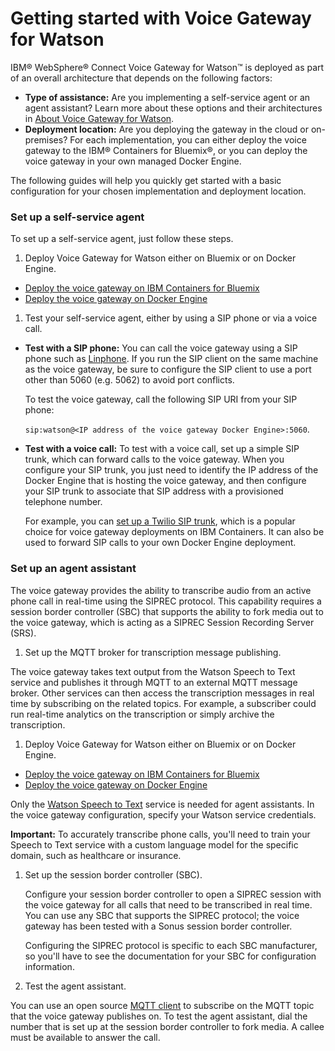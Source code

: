 # Getting started with Voice Gateway for Watson
IBM&reg; WebSphere&reg; Connect Voice Gateway for Watson&trade; is deployed as part of an overall architecture that depends on the following factors:
 * **Type of assistance:** Are you implementing a self-service agent or an agent assistant? Learn more about these options and their architectures in [About Voice Gateway for Watson](about.md).
 * **Deployment location:** Are you deploying the gateway in the cloud or on-premises? For each implementation, you can either deploy the voice gateway to the IBM&reg; Containers for Bluemix&reg;, or you can deploy the voice gateway in your own managed Docker Engine.

The following guides will help you quickly get started with a basic configuration for your chosen implementation and deployment location.

### Set up a self-service agent

To set up a self-service agent, just follow these steps.

1. Deploy Voice Gateway for Watson either on Bluemix or on Docker Engine.
  * [Deploy the voice gateway on IBM Containers for Bluemix](self-service-bmix.md)
  * [Deploy the voice gateway on Docker Engine](deploydocker.md)

1. Test your self-service agent, either by using a SIP phone or via a voice call.

 * **Test with a SIP phone:** You can call the voice gateway using a SIP phone such as [Linphone](http://www.linphone.org/). If you run the SIP client on the same machine as the voice gateway, be sure to configure the SIP client to use a port other than 5060 (e.g. 5062) to avoid port conflicts.

    To test the voice gateway, call the following SIP URI from your SIP phone:

    `sip:watson@<IP address of the voice gateway Docker Engine>:5060`.  

  * **Test with a voice call:** To test with a voice call, set up a simple SIP trunk, which can forward calls to the voice gateway. When you configure your SIP trunk, you just need to identify the IP address of the Docker Engine that is hosting the voice gateway, and then configure your SIP trunk to associate that SIP address with a provisioned telephone number.

    For example, you can [set up a Twilio SIP trunk](twilio.md), which is a popular choice for voice gateway deployments on IBM Containers. It can also be used to forward SIP calls to your own Docker Engine deployment.

### Set up an agent assistant

The voice gateway provides the ability to transcribe audio from an active phone call in real-time using the SIPREC protocol. This capability requires a session border controller (SBC) that supports the ability to fork media out to the voice gateway, which is acting as a SIPREC Session Recording Server (SRS).

1. Set up the MQTT broker for transcription message publishing.

 The voice gateway takes text output from the Watson Speech to Text service and publishes it through MQTT to an external MQTT message broker. Other services can then access the transcription messages in real time by subscribing on the related topics. For example, a subscriber could run real-time analytics on the transcription or simply archive the transcription.

1. Deploy Voice Gateway for Watson either on Bluemix or on Docker Engine.
  * [Deploy the voice gateway on IBM Containers for Bluemix](self-service-bmix.md)
  * [Deploy the voice gateway on Docker Engine](deploydocker.md)

  Only the [Watson Speech to Text](https://console.ng.bluemix.net/catalog/services/speech-to-text) service is needed for agent assistants. In the voice gateway configuration, specify your Watson service credentials.

  **Important:** To accurately transcribe phone calls, you'll need to train your Speech to Text service with a custom language model for the specific domain, such as healthcare or insurance.

1. Set up the session border controller (SBC).

   Configure your session border controller to open a SIPREC session with the voice gateway for all calls that need to be transcribed in real time. You can use any SBC that supports the SIPREC protocol; the voice gateway has been tested with a Sonus session border controller.

   Configuring the SIPREC protocol is specific to each SBC manufacturer, so you'll have to see the documentation for your SBC for configuration information.

1. Test the agent assistant.

 You can use an open source [MQTT client](http://mqtt-helper.mybluemix.net/) to subscribe on the MQTT topic that the voice gateway publishes on.  To test the agent assistant, dial the number that is set up at the session border controller to fork media. A callee must be available to answer the call.
